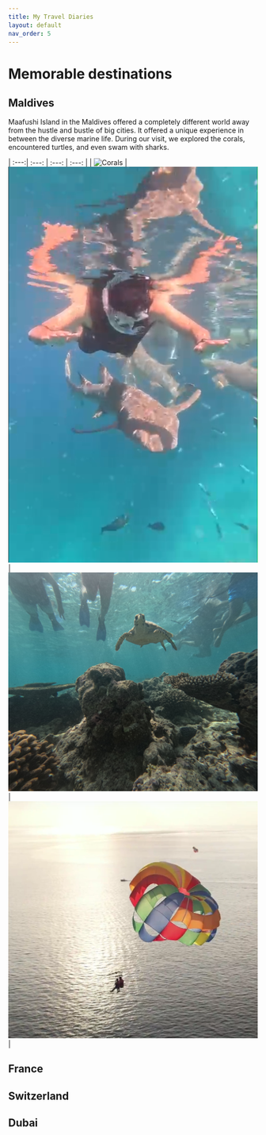 ```yaml
---
title: My Travel Diaries
layout: default
nav_order: 5
---
```


# Memorable destinations


## Maldives

Maafushi Island in the Maldives offered a completely different world away from the hustle and bustle of big cities. It offered a unique experience in between the diverse marine life. During our visit, we explored the corals, encountered turtles, and even swam with sharks.

| :---:| :---: | :---: | :---: |
| ![Corals](photos/corals.JPG) | ![Sharks](photos/sharks.png) | ![Snorkeling](photos/turtles.JPG) | ![Parasailing](photos/parasailing.png) | 


## France


## Switzerland

## Dubai

